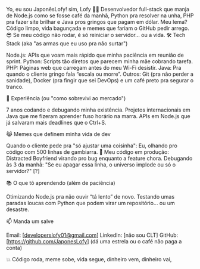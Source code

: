 Yo, eu sou JaponêsLofy! sim, Lofy 👨‍💻
Desenvolvedor full-stack que manja de Node.js como se fosse café da manhã, Python pra resolver na unha, PHP pra fazer site brilhar e Java pros gringos que pagam em dólar. Meu lema? Código limpo, vida bagunçada e memes que fariam o GitHub pedir arrego. 😎 Se meu código não rodar, é só reiniciar o servidor... ou a vida.
🛠️ Tech Stack (aka "as armas que eu uso pra não surtar")

Node.js: APIs que voam mais rápido que minha paciência em reunião de sprint.
Python: Scripts tão diretos que parecem minha mãe cobrando tarefa.
PHP: Páginas web que carregam antes do meu Wi-Fi desistir.
Java: Pra quando o cliente gringo fala “escala ou morre”.
Outros: Git (pra não perder a sanidade), Docker (pra fingir que sei DevOps) e um café preto pra segurar o tranco.

💼 Experiência (ou "como sobrevivi ao mercado")

7 anos codando e debugando minha existência.
Projetos internacionais em Java que me fizeram aprender fuso horário na marra.
APIs em Node.js que já salvaram mais deadlines que o Ctrl+S.

😹 Memes que definem minha vida de dev

Quando o cliente pede pra "só ajustar uma coisinha": Eu, olhando pro código com 500 linhas de gambiarra. 🥲
Meu código em produção: Distracted Boyfriend virando pro bug enquanto a feature chora.
Debugando às 3 da manhã: "Se eu apagar essa linha, o universo implode ou só o servidor?" [?]

📚 O que tô aprendendo (além de paciência)

Otimizando Node.js pra não ouvir “tá lento” de novo.
Testando umas paradas loucas com Python que podem virar um repositório... ou um desastre.

📫 Manda um salve

Email: [developerslofy01@gmail.com]
LinkedIn: [não sou CLT]
GitHub: [https://github.com/JaponesLofy] (dá uma estrela ou o café não paga a conta)


💥 Código roda, meme sobe, vida segue, dinheiro vem, dinheiro vai, 
